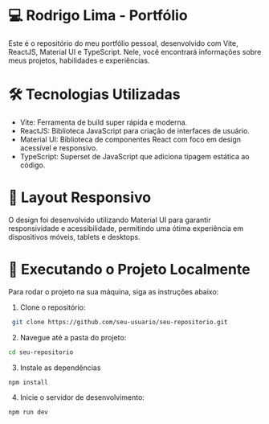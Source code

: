 # 💻 Rodrigo Lima - Portfólio
Este é o repositório do meu portfólio pessoal, desenvolvido com Vite, ReactJS, Material UI e TypeScript. Nele, você encontrará informações sobre meus projetos, habilidades e experiências.

# 🛠️ Tecnologias Utilizadas
- Vite: Ferramenta de build super rápida e moderna.
- ReactJS: Biblioteca JavaScript para criação de interfaces de usuário.
- Material UI: Biblioteca de componentes React com foco em design acessível e responsivo.
- TypeScript: Superset de JavaScript que adiciona tipagem estática ao código.

# 🎨 Layout Responsivo
O design foi desenvolvido utilizando Material UI para garantir responsividade e acessibilidade, permitindo uma ótima experiência em dispositivos móveis, tablets e desktops.

# 🚀 Executando o Projeto Localmente
Para rodar o projeto na sua máquina, siga as instruções abaixo:

1. Clone o repositório:
```bash
 git clone https://github.com/seu-usuario/seu-repositorio.git
```
2. Navegue até a pasta do projeto:
```bash
cd seu-repositorio
```
3. Instale as dependências
```bash
npm install
```
4. Inicie o servidor de desenvolvimento:
```bash
npm run dev
```
